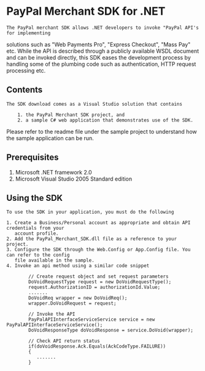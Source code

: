
PayPal Merchant SDK for .NET
============================

	The PayPal merchant SDK allows .NET developers to invoke "PayPal API's for implementing
solutions such as "Web Payments Pro", "Express Checkout", "Mass Pay" etc. While the API is described
through a publicly available WSDL document and can be invoked directly, this SDK eases the 
development process by handling some of the plumbing code such as authentication, HTTP request 
processing etc.

Contents 
--------

	The SDK download comes as a Visual Studio solution that contains 

		1. the PayPal Merchant SDK project, and 
		2. a sample C# web application that demonstrates use of the SDK. 
	
Please refer to the readme file under the sample project to understand how the sample application
can be run.


Prerequisites
-------------

   1. Microsoft .NET framework 2.0
   2. Microsoft Visual Studio 2005 Standard edition


Using the SDK
-------------

	To use the SDK in your application, you must do the following
	
	1. Create a Business/Personal account as appropriate and obtain API credentials from your
	   account profile.
	2. Add the PayPal_Merchant_SDK.dll file as a reference to your project.	   
	3. Configure the SDK through the Web.Config or App.Config file. You can refer to the config
	   file available in the sample.
	4. Invoke an api method using a similar code snippet
	
		    // Create request object and set request parameters
            DoVoidRequestType request = new DoVoidRequestType();     
            request.AuthorizationID = authorizationId.Value;
            .......            
            DoVoidReq wrapper = new DoVoidReq();
            wrapper.DoVoidRequest = request;
            
            // Invoke the API
            PayPalAPIInterfaceServiceService service = new PayPalAPIInterfaceServiceService();
            DoVoidResponseType doVoidResponse = service.DoVoid(wrapper);

			// Check API return status
			if(doVoidResponse.Ack.Equals(AckCodeType.FAILURE))
			{
			   .......
			}